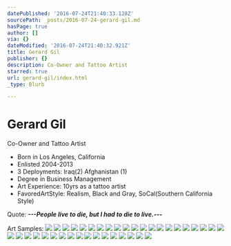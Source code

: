 ```yaml
---
datePublished: '2016-07-24T21:40:33.128Z'
sourcePath: _posts/2016-07-24-gerard-gil.md
hasPage: true
author: []
via: {}
dateModified: '2016-07-24T21:40:32.921Z'
title: Gerard Gil
publisher: {}
description: Co-Owner and Tattoo Artist
starred: true
url: gerard-gil/index.html
_type: Blurb

---
```

# Gerard Gil

Co-Owner and Tattoo Artist

* Born in Los Angeles, California
* Enlisted 2004-2013
* 3 Deployments: Iraq(2) Afghanistan (1)
* Degree in Business Management
* Art Experience: 10yrs as a tattoo artist
* FavoredArtStyle: Realism, Black and Gray, SoCal(Southern California Style)

Quote: _**---People live to die, but I had to die to live.---**_

Art Samples:
![](https://imgflo.herokuapp.com/graph/vahj1ThiexotieMo/fad27240d422089ed754c70e740e338d/croprotate.jpg?cropheight=4032&cropwidth=3024&degrees=-90&input=https%3A%2F%2Fthe-grid-user-content.s3-us-west-2.amazonaws.com%2F7c2e47fe-b805-4c16-b8bb-bb5805d23237.jpg&x=0&y=0)
![](https://the-grid-user-content.s3-us-west-2.amazonaws.com/5929a0bb-22e1-404b-a107-25ca322d061c.jpg)
![](https://the-grid-user-content.s3-us-west-2.amazonaws.com/9c81a13d-063d-4e31-96f7-847dccd9b7aa.jpg)
![](https://imgflo.herokuapp.com/graph/vahj1ThiexotieMo/4c77779ec92edc54b5cba97700b3aaf9/croprotate.jpg?cropheight=4032&cropwidth=3024&degrees=-90&input=https%3A%2F%2Fthe-grid-user-content.s3-us-west-2.amazonaws.com%2F7ffcec86-f9d1-457d-bf77-458a7fc26359.jpg&x=0&y=0)
![](https://the-grid-user-content.s3-us-west-2.amazonaws.com/0e0b583d-defd-48ea-8083-3a2155162c01.jpg)
![](https://imgflo.herokuapp.com/graph/vahj1ThiexotieMo/b04595e398d8636835e10a9dbb69595f/croprotate.jpg?cropheight=4032&cropwidth=3024&degrees=-90&input=https%3A%2F%2Fthe-grid-user-content.s3-us-west-2.amazonaws.com%2F79deeb50-88a8-4c45-be86-8ec283b09b71.jpg&x=0&y=0)
![](https://imgflo.herokuapp.com/graph/vahj1ThiexotieMo/2f60535fc96701c4b3fd70aae273ee72/croprotate.jpg?cropheight=2297&cropwidth=3444&degrees=0&input=https%3A%2F%2Fthe-grid-user-content.s3-us-west-2.amazonaws.com%2F169c80f7-0bc3-4181-98a1-bf757bcd203b.jpg&x=0&y=0)
![](https://imgflo.herokuapp.com/graph/vahj1ThiexotieMo/6de722bba7041e38f07e78e1e5896c89/croprotate.jpg?cropheight=4528&cropwidth=3210&degrees=0&input=https%3A%2F%2Fthe-grid-user-content.s3-us-west-2.amazonaws.com%2F9ab9a0dc-e0f9-4fe8-a542-3c911d0092ab.jpg&x=0&y=0)
![](https://the-grid-user-content.s3-us-west-2.amazonaws.com/9739a4c4-8258-4bd3-89f1-ee45d9721df5.jpg)
![](https://the-grid-user-content.s3-us-west-2.amazonaws.com/3372fd0f-db25-4107-a913-e723925f0107.jpg)
![](https://the-grid-user-content.s3-us-west-2.amazonaws.com/0cd82747-46b6-4966-aa75-02fc0f24172e.jpg)
![](https://the-grid-user-content.s3-us-west-2.amazonaws.com/ddbcde9d-05d2-4f1e-ad8b-187519c3d1e4.jpg)
![](https://the-grid-user-content.s3-us-west-2.amazonaws.com/b5a25867-8e6e-4df9-9bc3-1f9f3ff1e280.jpg)
![](https://the-grid-user-content.s3-us-west-2.amazonaws.com/21324c98-016c-4d56-8131-93add073bd98.jpg)
![](https://the-grid-user-content.s3-us-west-2.amazonaws.com/334bb79f-f964-421a-aa13-2cc3607aed9c.jpg)
![](https://the-grid-user-content.s3-us-west-2.amazonaws.com/cc0d1c52-a42a-4fc6-a8a6-02ca3dffec96.jpg)
![](https://imgflo.herokuapp.com/graph/vahj1ThiexotieMo/94f5b512854579b07726e35e761fbb1b/croprotate.jpg?cropheight=2297&cropwidth=3444&degrees=0&input=https%3A%2F%2Fthe-grid-user-content.s3-us-west-2.amazonaws.com%2Fae173dab-1460-4e2e-bdc0-85c57a0f33d8.jpg&x=0&y=0)
![](https://the-grid-user-content.s3-us-west-2.amazonaws.com/d115c3da-d46a-4daa-b697-9891efc1416d.jpg)
![](https://the-grid-user-content.s3-us-west-2.amazonaws.com/db96136a-8dcb-4b12-b604-fdc0c5248f14.jpg)
![](https://the-grid-user-content.s3-us-west-2.amazonaws.com/583abe7c-1da1-458f-ac76-c8d11c712bf0.jpg)
![](https://the-grid-user-content.s3-us-west-2.amazonaws.com/bdcccf87-e7f9-499f-9650-827bc9d1b388.jpg)
![](https://the-grid-user-content.s3-us-west-2.amazonaws.com/b0f9f0c0-3102-4034-8a73-fc5635d930b1.jpg)
![](https://the-grid-user-content.s3-us-west-2.amazonaws.com/e4d11d8e-0685-493f-81b7-02801aacd9ef.jpg)
![](https://the-grid-user-content.s3-us-west-2.amazonaws.com/2f61914d-5eed-40ef-996f-46215ca03108.jpg)
![](https://the-grid-user-content.s3-us-west-2.amazonaws.com/8e3c32c7-d4a2-49fc-a60f-1cd32375c437.jpg)
![](https://the-grid-user-content.s3-us-west-2.amazonaws.com/247c75bb-d761-4e88-b27d-5eb060ae58b9.jpg)
![](https://the-grid-user-content.s3-us-west-2.amazonaws.com/ed4d3db8-de85-4694-adaf-f1e89120326c.jpg)
![](https://the-grid-user-content.s3-us-west-2.amazonaws.com/9e94228a-8cb8-4e7e-abe5-263e5faf34d5.jpg)
![](https://the-grid-user-content.s3-us-west-2.amazonaws.com/897214d1-c239-451e-8fde-cc8f8fa554d2.jpg)
![](https://the-grid-user-content.s3-us-west-2.amazonaws.com/37bb1209-f1a3-43ab-84d3-9868bb7edd83.jpg)
![](https://the-grid-user-content.s3-us-west-2.amazonaws.com/990016df-8068-4bbe-b449-1dc10ab45d3e.jpg)
![](https://imgflo.herokuapp.com/graph/vahj1ThiexotieMo/48be130e46439bce2f4d39a2fd4af618/croprotate.jpg?cropheight=3264&cropwidth=2448&degrees=-90&input=https%3A%2F%2Fthe-grid-user-content.s3-us-west-2.amazonaws.com%2F9fb58d83-fc36-4e5d-85dd-fa257ec98e49.jpg&x=0&y=0)
![](https://the-grid-user-content.s3-us-west-2.amazonaws.com/9db5e739-ec3e-47c7-a049-a396b2a71112.jpg)
![](https://imgflo.herokuapp.com/graph/vahj1ThiexotieMo/67d438ff0703eb06e3c3395547dd9501/croprotate.jpg?cropheight=968&cropwidth=968&degrees=0&input=https%3A%2F%2Fthe-grid-user-content.s3-us-west-2.amazonaws.com%2Ffacff1c2-9f7d-49cb-8fd1-26466e567717.jpg&x=16&y=16)
![](https://imgflo.herokuapp.com/graph/vahj1ThiexotieMo/25eeeab8d2faa3cbc74658032ac2eab1/croprotate.jpg?cropheight=4032&cropwidth=3024&degrees=-90&input=https%3A%2F%2Fthe-grid-user-content.s3-us-west-2.amazonaws.com%2F4914f845-1d3c-4f75-878b-f5e725b77546.jpg&x=0&y=0)
![](https://imgflo.herokuapp.com/graph/vahj1ThiexotieMo/fbfed021c5ac445f92ebbd9f940eb3ec/croprotate.jpg?cropheight=4032&cropwidth=3024&degrees=-90&input=https%3A%2F%2Fthe-grid-user-content.s3-us-west-2.amazonaws.com%2F804ecc97-bbb0-40ee-a7de-e436da91762c.jpg&x=0&y=0)
![](https://the-grid-user-content.s3-us-west-2.amazonaws.com/23437599-0f7d-48d9-b1dd-2a02d1444ddb.jpg)
![](https://the-grid-user-content.s3-us-west-2.amazonaws.com/d9208728-cd92-4b4f-8cbc-74d2ba7a3ef0.jpg)